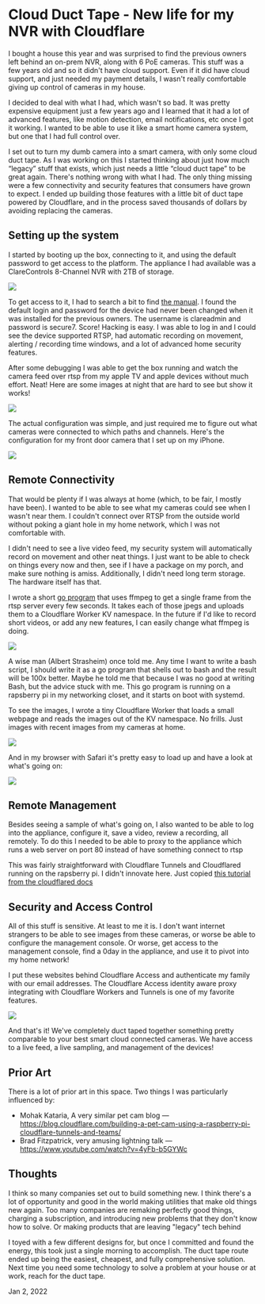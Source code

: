 # Cloud Duct Tape - New life for my NVR with Cloudflare
I bought a house this year and was surprised to find the previous owners left behind an on-prem NVR, along with 6 PoE cameras. This stuff was a few years old and so it didn't have cloud support. Even if it did have cloud support, and just needed my payment details, I wasn't really comfortable giving up control of cameras in my house.

I decided to deal with what I had, which wasn't so bad. It was pretty expensive equipment just a few years ago and I learned that it had a lot of advanced features, like motion detection, email notifications, etc once I got it working. I wanted to be able to use it like a smart home camera system, but one that I had full control over.

I set out to turn my dumb camera into a smart camera, with only some cloud duct tape. As I was working on this I started thinking about just how much “legacy” stuff that exists, which just needs a little “cloud duct tape” to be great again. There's nothing wrong with what I had. The only thing missing were a few connectivity and security features that consumers have grown to expect. I ended up building those features with a little bit of duct tape powered by Cloudflare, and in the process saved thousands of dollars by avoiding replacing the cameras.

## Setting up the system
I started by booting up the box, connecting to it, and using the default password to get access to the platform. The appliance I had available was a ClareControls 8-Channel NVR with 2TB of storage.

<img src="https://i.imgur.com/CdLpQfi.png"/>

To get access to it, I had to search a bit to find [the manual](https://cdn2.hubspot.net/hubfs/2972898/Tech%20Pubs/Product%20Information%20/Archived/Surveillance%20/CV-B8810-02%20ClareVision%20Network%20Video%20Recorder%20Installation%20Guide%20(DOC%20ID%20345).pdf). I found the default login and password for the device had never been changed when it was installed for the previous owners. The username is clareadmin and password is secure7. Score! Hacking is easy. I was able to log in and I could see the device supported RTSP, had automatic recording on movement, alerting / recording time windows, and a lot of advanced home security features.

After some debugging I was able to get the box running and watch the camera feed over rtsp from my apple TV and apple devices without much effort. Neat! Here are some images at night that are hard to see but show it works!

<img src="https://i.imgur.com/x0eZw2M.png"/>

The actual configuration was simple, and just required me to figure out what cameras were connected to which paths and channels. Here's the configuration for my front door camera that I set up on my iPhone.

<img src="https://i.imgur.com/pJKPA7W.png"/>

## Remote Connectivity
That would be plenty if I was always at home (which, to be fair, I mostly have been). I wanted to be able to see what my cameras could see when I wasn't near them. I couldn't connect over RTSP from the outside world without poking a giant hole in my home network, which I was not comfortable with.

I didn't need to see a live video feed, my security system will automatically record on movement and other neat things. I just want to be able to check on things every now and then, see if I have a package on my porch, and make sure nothing is amiss. Additionally, I didn't need long term storage. The hardware itself has that. 

I wrote a short [go program](https://github.com/ejcx/miniwatch/blob/main/miniwatch.go) that uses ffmpeg to get a single frame from the rtsp server every few seconds. It takes each of those jpegs and uploads them to a Cloudflare Worker KV namespace. In the future if I'd like to record short videos, or add any new features, I can easily change what ffmpeg is doing.

<img src="https://i.imgur.com/fL8YNrB.png"/>

A wise man (Albert Strasheim) once told me. Any time I want to write a bash script, I should write it as a go program that shells out to bash and the result will be 100x better. Maybe he told me that because I was no good at writing Bash, but the advice stuck with me. This go program is running on a rapsberry pi in my networking closet, and it starts on boot with systemd.

To see the images, I wrote a tiny Cloudflare Worker that loads a small webpage and reads the images out of the KV namespace. No frills. Just images with recent images from my cameras at home.

<img src="https://i.imgur.com/TySCRhh.png"/>

And in my browser with Safari it's pretty easy to load up and have a look at what's going on:

<img src="https://i.imgur.com/mWgdMcB.png"/>

## Remote Management

Besides seeing a sample of what's going on, I also wanted to be able to log into the appliance, configure it, save a video, review a recording, all remotely. To do this I needed to be able to proxy to the appliance which runs a web server on port 80 instead of have something connect to rtsp



This was fairly straightforward with Cloudflare Tunnels and Cloudflared running on the rapsberry pi. I didn't innovate here. Just copied [this tutorial from the cloudflared docs](https://developers.cloudflare.com/cloudflare-one/connections/connect-apps/install-and-setup/tunnel-guide)


## Security and Access Control
All of this stuff is sensitive. At least to me it is. I don't want internet strangers to be able to see images from these cameras, or worse be able to configure the management console. Or worse, get access to the management console, find a 0day in the appliance, and use it to pivot into my home network! 

I put these websites behind Cloudflare Access and authenticate my family with our email addresses. The Cloudflare Access identity aware proxy integrating with Cloudflare Workers and Tunnels is one of my favorite features.

<img src="https://i.imgur.com/nNJlRGb.png"/>



And that's it! We've completely duct taped together something pretty comparable to your best smart cloud connected cameras. We have access to a live feed, a live sampling, and management of the devices!

## Prior Art

There is a lot of prior art in this space. Two things I was particularly influenced by:

- Mohak Kataria, A very similar pet cam blog — https://blog.cloudflare.com/building-a-pet-cam-using-a-raspberry-pi-cloudflare-tunnels-and-teams/
- Brad Fitzpatrick, very amusing lightning talk — https://www.youtube.com/watch?v=4yFb-b5GYWc


## Thoughts

I think so many companies set out to build something new. I think there's a lot of opportunity and good in the world making utilities that make old things new again. Too many companies are remaking perfectly good things, charging a subscription, and introducing new problems that they don't know how to solve. Or making products that are leaving "legacy" tech behind

I toyed with a few different designs for, but once I committed and found the energy, this took just a single morning to accomplish. The duct tape route ended up being the easiest, cheapest, and fully comprehensive solution. Next time you need some technology to solve a problem at your house or at work, reach for the duct tape.

Jan 2, 2022
